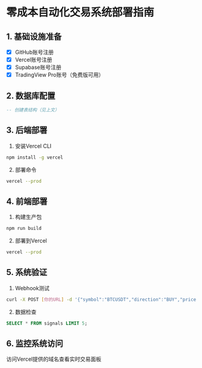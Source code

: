# 零成本自动化交易系统部署指南

## 1. 基础设施准备
- [x] GitHub账号注册
- [x] Vercel账号注册
- [x] Supabase账号注册
- [x] TradingView Pro账号（免费版可用）

## 2. 数据库配置
```sql
-- 创建表结构（见上文）
```

## 3. 后端部署
1. 安装Vercel CLI
```bash
npm install -g vercel
```

2. 部署命令
```bash
vercel --prod
```

## 4. 前端部署
1. 构建生产包
```bash
npm run build
```

2. 部署到Vercel
```bash
vercel --prod
```

## 5. 系统验证
1. Webhook测试
```bash
curl -X POST [你的URL] -d '{"symbol":"BTCUSDT","direction":"BUY","price":50000}'
```

2. 数据检查
```sql
SELECT * FROM signals LIMIT 5;
```

## 6. 监控系统访问
访问Vercel提供的域名查看实时交易面板